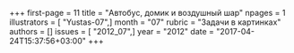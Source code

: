 +++
first-page = 11
title = "Автобус, домик и воздушный шар"
npages = 1
illustrators = [ "Yustas-07",]
month = "07"
rubric = "Задачи в картинках"
authors = []
issues = [ "2012_07",]
year = "2012"
date = "2017-04-24T15:37:56+03:00"
+++
